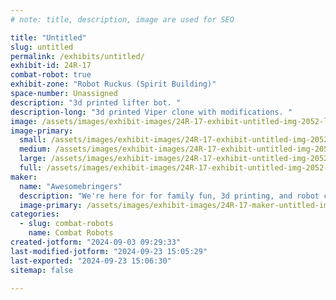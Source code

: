 ```yaml
---
# note: title, description, image are used for SEO

title: "Untitled"
slug: untitled
permalink: /exhibits/untitled/
exhibit-id: 24R-17
combat-robot: true
exhibit-zone: "Robot Ruckus (Spirit Building)"
space-number: Unassigned
description: "3d printed lifter bot. "
description-long: "3d printed Viper clone with modifications. "
image: /assets/images/exhibit-images/24R-17-exhibit-untitled-img-2052-large.jpeg
image-primary: 
  small: /assets/images/exhibit-images/24R-17-exhibit-untitled-img-2052-small.jpeg
  medium: /assets/images/exhibit-images/24R-17-exhibit-untitled-img-2052-medium.jpeg
  large: /assets/images/exhibit-images/24R-17-exhibit-untitled-img-2052-large.jpeg
  full: /assets/images/exhibit-images/24R-17-exhibit-untitled-img-2052-full.jpeg
maker: 
  name: "Awesomebringers"
  description: "We're here for for family fun, 3d printing, and robot carnage!"
  image-primary: /assets/images/exhibit-images/24R-17-maker-untitled-img-1429-medium.jpeg
categories: 
  - slug: combat-robots
    name: Combat Robots
created-jotform: "2024-09-03 09:29:33"
last-modified-jotform: "2024-09-23 15:05:29"
last-exported: "2024-09-23 15:06:30"
sitemap: false

---
```


